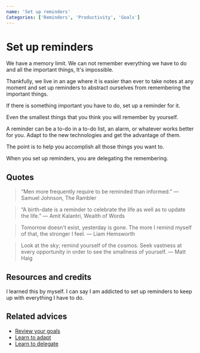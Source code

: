 ```yaml
---
name: 'Set up reminders'
Categories: ['Reminders', 'Productivity', 'Goals']
---
```

# Set up reminders

We have a memory limit. We can not remember everything we have to do and all the important things, It's impossible.

Thankfully, we live in an age where it is easier than ever to take notes at any moment and set up reminders to abstract ourselves from remembering the important things.

If there is something important you have to do, set up a reminder for it.

Even the smallest things that you think you will remember by yourself.

A reminder can be a to-do in a to-do list, an alarm, or whatever works better for you. Adapt to the new technologies and get the advantage of them.

The point is to help you accomplish all those things you want to.

When you set up reminders, you are delegating the remembering.

## Quotes

> “Men more frequently require to be reminded than informed.” ― Samuel Johnson, The Rambler

> “A birth-date is a reminder to celebrate the life as well as to update the life.” ― Amit Kalantri, Wealth of Words

> Tomorrow doesn't exist, yesterday is gone. The more I remind myself of that, the stronger I feel. ― Liam Hemsworth

> Look at the sky; remind yourself of the cosmos. Seek vastness at every opportunity in order to see the smallness of yourself. ― Matt Haig

## Resources and credits

I learned this by myself. I can say I am addicted to set up reminders to keep up with everything I have to do.

## Related advices

- [Review your goals](../Review%20your%20goals/index.md)
- [Learn to adapt](../Learn%20to%20adapt/index.md)
- [Learn to delegate](../Learn%20to%20delegate/index.md)